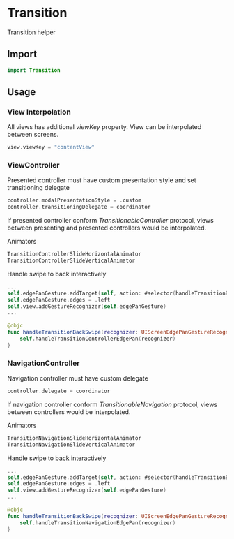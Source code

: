 # Transition

Transition helper 

## Import

```swift
import Transition
```

## Usage

### View Interpolation

All views has additional *viewKey* property. View can be interpolated between screens.

```swift
view.viewKey = "contentView"
```

### ViewController

Presented controller must have custom presentation style and set transitioning delegate

```swift
controller.modalPresentationStyle = .custom
controller.transitioningDelegate = coordinator
```

If presented controller conform *TransitionableController* protocol, views between presenting and presented controllers would be interpolated.

Animators

```swift
TransitionControllerSlideHorizontalAnimator
TransitionControllerSlideVerticalAnimator
```

Handle swipe to back interactively

```swift
...
self.edgePanGesture.addTarget(self, action: #selector(handleTransitionBackSwipe))
self.edgePanGesture.edges = .left
self.view.addGestureRecognizer(self.edgePanGesture)
...
    
@objc
func handleTransitionBackSwipe(recognizer: UIScreenEdgePanGestureRecognizer) {
    self.handleTransitionControllerEdgePan(recognizer)
}
```

### NavigationController

Navigation controller must have custom delegate

```swift
controller.delegate = coordinator
```

If navigation controller conform *TransitionableNavigation* protocol, views between controllers would be interpolated.


Animators

```swift
TransitionNavigationSlideHorizontalAnimator
TransitionNavigationSlideVerticalAnimator
```

Handle swipe to back interactively

```swift
...
self.edgePanGesture.addTarget(self, action: #selector(handleTransitionBackSwipe))
self.edgePanGesture.edges = .left
self.view.addGestureRecognizer(self.edgePanGesture)
...
    
@objc
func handleTransitionBackSwipe(recognizer: UIScreenEdgePanGestureRecognizer) {
    self.handleTransitionNavigationEdgePan(recognizer)
}
```
